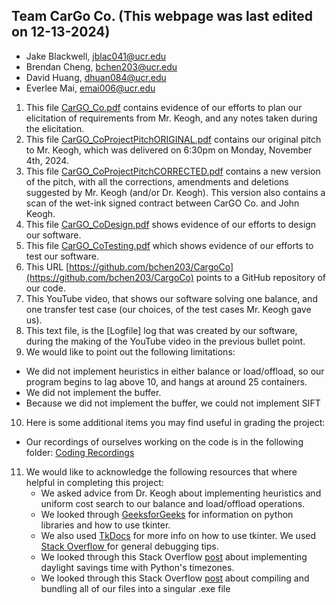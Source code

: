 ## Team CarGo Co.                             (This webpage was last edited on 12-13-2024)
 - Jake Blackwell, jblac041@ucr.edu
 - Brendan Cheng, bchen203@ucr.edu
 - David Huang, dhuan084@ucr.edu
 - Everlee Mai, emai006@ucr.edu

1) This file [CarGO_Co.pdf](https://drive.google.com/file/d/1k8azH72ajFuV4qa9EQ2fr0EouEPoD1Xb/view?usp=drive_link) contains evidence of our efforts to plan our elicitation of requirements from Mr. Keogh, and any notes taken during the elicitation.
2) This file [CarGO_CoProjectPitchORIGINAL.pdf](https://drive.google.com/file/d/1SwNXSIQbf5PmzQHZAJMXbSK73pQisVSl/view?usp=drive_link) contains our original pitch to Mr. Keogh, which was delivered on 6:30pm on Monday, November 4th, 2024.
3) This file [CarGO_CoProjectPitchCORRECTED.pdf](https://drive.google.com/file/d/1yilMQILYlT_vgx3kC1Zy8xW9L-lFb603/view?usp=drive_link) contains a new version of the pitch, with all the corrections, amendments and deletions suggested by Mr. Keogh (and/or Dr. Keogh). This version also contains a scan of the wet-ink signed contract between CarGO Co. and John Keogh.
4) This file [CarGO_CoDesign.pdf](https://drive.google.com/file/d/1cf-V98lgEvkXtJEZvJEaGNLaCzscSkd2/view?usp=drive_link) shows evidence of our efforts to design our software.
5) This file [CarGO_CoTesting.pdf](https://drive.google.com/file/d/1k3c90AIDbBJwvwktILQv7_tOcxURz_Oe/view?usp=drive_link) which shows evidence of our efforts to test our software.
6) This URL [https://github.com/bchen203/CargoCo](https://github.com/bchen203/CargoCo) points to a GitHub repository of our code.
7) This YouTube video, that shows our software solving one balance, and one transfer test case (our choices, of the test cases Mr. Keogh gave us).
8) This text file, is the [Logfile] log that was created by our software, during the making of the YouTube video in the previous bullet point.
9) We would like to point out the following limitations:
 - We did not implement heuristics in either balance or load/offload, so our program begins to lag above 10, and hangs at around 25 containers.
 - We did not implement the buffer.
 - Because we did not implement the buffer, we could not implement SIFT
10) Here is some additional items you may find useful in grading the project:
 - Our recordings of ourselves working on the code is in the following folder: [Coding Recordings](https://drive.google.com/drive/folders/1EnAzyScByTH-xV-R-nzwLkKr7LVadN-J?usp=sharing) 
11) We would like to acknowledge the following resources that where helpful in completing this project:
    - We asked advice from Dr. Keogh about implementing heuristics and uniform cost search to our balance and load/offload operations.
    - We looked through [GeeksforGeeks](https://www.geeksforgeeks.org/) for information on python libraries and how to use tkinter.
    - We also used [TkDocs](https://tkdocs.com/tutorial/) for more info on how to use tkinter. We used [Stack Overflow ](https://stackoverflow.com/)for general debugging tips.
    - We looked through this Stack Overflow [post](https://stackoverflow.com/questions/12203676/daylight-savings-time-in-python) about implementing daylight savings time with Python's timezones.
    - We looked through this Stack Overflow [post](https://www.geeksforgeeks.org/convert-python-script-to-exe-file/) about compiling and bundling all of our files into a singular .exe file
